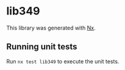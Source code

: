 # lib349

This library was generated with [Nx](https://nx.dev).

## Running unit tests

Run `nx test lib349` to execute the unit tests.
